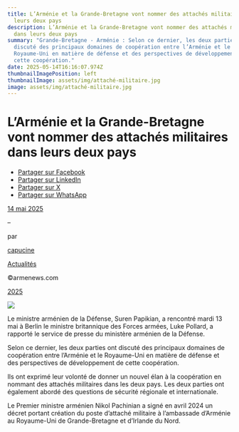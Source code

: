 ```yaml
---
title: L’Arménie et la Grande-Bretagne vont nommer des attachés militaires dans
  leurs deux pays
description: L’Arménie et la Grande-Bretagne vont nommer des attachés militaires
  dans leurs deux pays
summary: "Grande-Bretagne - Arménie : Selon ce dernier, les deux parties ont
  discuté des principaux domaines de coopération entre l’Arménie et le
  Royaume-Uni en matière de défense et des perspectives de développement de
  cette coopération."
date: 2025-05-14T16:16:07.974Z
thumbnailImagePosition: left
thumbnailImage: assets/img/attaché-militaire.jpg
image: assets/img/attaché-militaire.jpg
---
```

<!--StartFragment-->

# L’Arménie et la Grande-Bretagne vont nommer des attachés militaires dans leurs deux pays

* [Partager sur Facebook](https://www.facebook.com/sharer/sharer.php?u=https%3A%2F%2Fwww.armenews.com%2Flarmenie-et-la-grande-bretagne-vont-nommer-des-attaches-militaires-dans-leurs-deux-pays%2F&title=L%26rsquo%3BArm%C3%A9nie%20et%20la%20Grande-Bretagne%20vont%20nommer%20des%20attach%C3%A9s%20militaires%20dans%20leurs%20deux%20pays)
* [Partager sur LinkedIn](https://www.linkedin.com/shareArticle?mini=true&url=https%3A%2F%2Fwww.armenews.com%2Flarmenie-et-la-grande-bretagne-vont-nommer-des-attaches-militaires-dans-leurs-deux-pays%2F&title=L%26rsquo%3BArm%C3%A9nie%20et%20la%20Grande-Bretagne%20vont%20nommer%20des%20attach%C3%A9s%20militaires%20dans%20leurs%20deux%20pays)
* [Partager sur X](https://x.com/share?url=https%3A%2F%2Fwww.armenews.com%2Flarmenie-et-la-grande-bretagne-vont-nommer-des-attaches-militaires-dans-leurs-deux-pays%2F&text=L%26rsquo%3BArm%C3%A9nie%20et%20la%20Grande-Bretagne%20vont%20nommer%20des%20attach%C3%A9s%20militaires%20dans%20leurs%20deux%20pays)
* [Partager sur WhatsApp](https://api.whatsapp.com/send?text=L%26rsquo%3BArm%C3%A9nie%20et%20la%20Grande-Bretagne%20vont%20nommer%20des%20attach%C3%A9s%20militaires%20dans%20leurs%20deux%20pays%20%E2%80%94%20https%3A%2F%2Fwww.armenews.com%2Flarmenie-et-la-grande-bretagne-vont-nommer-des-attaches-militaires-dans-leurs-deux-pays%2F)

[14 mai 2025](https://www.armenews.com/larmenie-et-la-grande-bretagne-vont-nommer-des-attaches-militaires-dans-leurs-deux-pays/)

–

par

[capucine](https://www.armenews.com/author/capucine/)

[Actualités](https://www.armenews.com/categorie/actualites/)

©armenews.com

[2025](https://www.armenews.com/larmenie-et-la-grande-bretagne-vont-nommer-des-attaches-militaires-dans-leurs-deux-pays/)

![](https://www.armenews.com/wp-content/uploads/2025/05/ck44smeae01xzyhxzmjsf3rset97dcz7.jpg)

Le ministre arménien de la Défense, Suren Papikian, a rencontré mardi 13 mai à Berlin le ministre britannique des Forces armées, Luke Pollard, a rapporté le service de presse du ministère arménien de la Défense.

Selon ce dernier, les deux parties ont discuté des principaux domaines de coopération entre l’Arménie et le Royaume-Uni en matière de défense et des perspectives de développement de cette coopération.

Ils ont exprimé leur volonté de donner un nouvel élan à la coopération en nommant des attachés militaires dans les deux pays. Les deux parties ont également abordé des questions de sécurité régionale et internationale.

Le Premier ministre arménien Nikol Pachinian a signé en avril 2024 un décret portant création du poste d’attaché militaire à l’ambassade d’Arménie au Royaume-Uni de Grande-Bretagne et d’Irlande du Nord.



<!--EndFragment-->